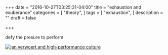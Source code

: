 +++
date = "2016-10-27T03:25:31-04:00"
title = "exhaustion and exuberance"
categories = [
  "theory",
  ]
tags = [
  "exhaustion",
  ]
description = ""
draft = false

+++

defy the presure to perform

[![jan verwoert and high-performance culture](/img/hair-day.jpg)](/pdf/exhaustion.pdf)


